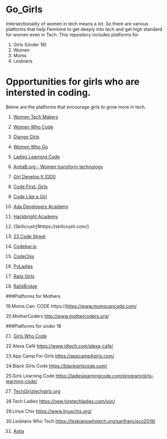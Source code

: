 # Go_Girls
Intersectionality of women in tech means a lot. So there are various platforms that help Feminine to get deeply into tech and get high standard for women even in Tech. This repository includes platforms for
1. Girls (Under 18)
2. Women
3. Moms
4. Lesbians

# Opportunities for girls who are intersted in coding.
Below are the platforms that encourage girls to grow more in tech.

1. [Women Tech Makers](https://www.womentechmakers.com)

2. [Women Who Code](https://www.womenwhocode.com)

3. [Django Girls](https://djangogirls.org)

4. [Women Who Go](https://www.womenwhogo.org)

5. [Ladies Learning Code](https://ladieslearningcode.com)

6. [AnitaB.org - Women transform technology](https://anitab.org)

7. [Girl Develop It (GDI)](https://girldevelopit.com)

8. [Code First: Girls](https://www.codefirstgirls.org.uk)

9. [Code Like a Girl](https://codelikeagirl.org)

10. [Ada Developers Academy](https://adadevelopersacademy.org)

11. [Hackbright Academy](https://hackbrightacademy.com)

12. [Skillcrush]9https://skillcrush.com/)

13. [23 Code Street](https://www.23codestreet.com)

14. [Codebar.io](https://codebar.io)

15. [CodeChix](https://codechix.org)

16. [PyLadies](http://www.pyladies.com)

17. [Rails Girls](https://railsgirls.com)

18. [RailsBridge](https://railsbridge.org)

###Platforms for Mothers 

19.Moms Can: CODE
https://https://www.momscancode.com/

20.MotherCoders
http://www.mothercoders.org/

###Platforms for under 18

21. [Girls Who Code](https://girlswhocode.com)

22.Alexa Café
https://www.idtech.com/alexa-cafe/

23.App Camp For Girls
https://appcamp4girls.com/

24.Black Girls Code
https://blackgirlscode.com/

25.Girls Learning Code
https://ladieslearningcode.com/program/girls-learning-code/

27. [TechGirlztechgirlz.org](https://techgirlz.org)

28.Tech Ladies
https://new.hiretechladies.com/join/

29.Linux Chix
https://www.linuxchix.org/

30.Lesbians Who Tech
https://lesbianswhotech.org/sanfrancisco2019/

31. [Astia](http://astia.org)














